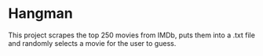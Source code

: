 # Hangman

This project scrapes the top 250 movies from IMDb, puts them into a .txt file and randomly selects a movie for the user to guess.
